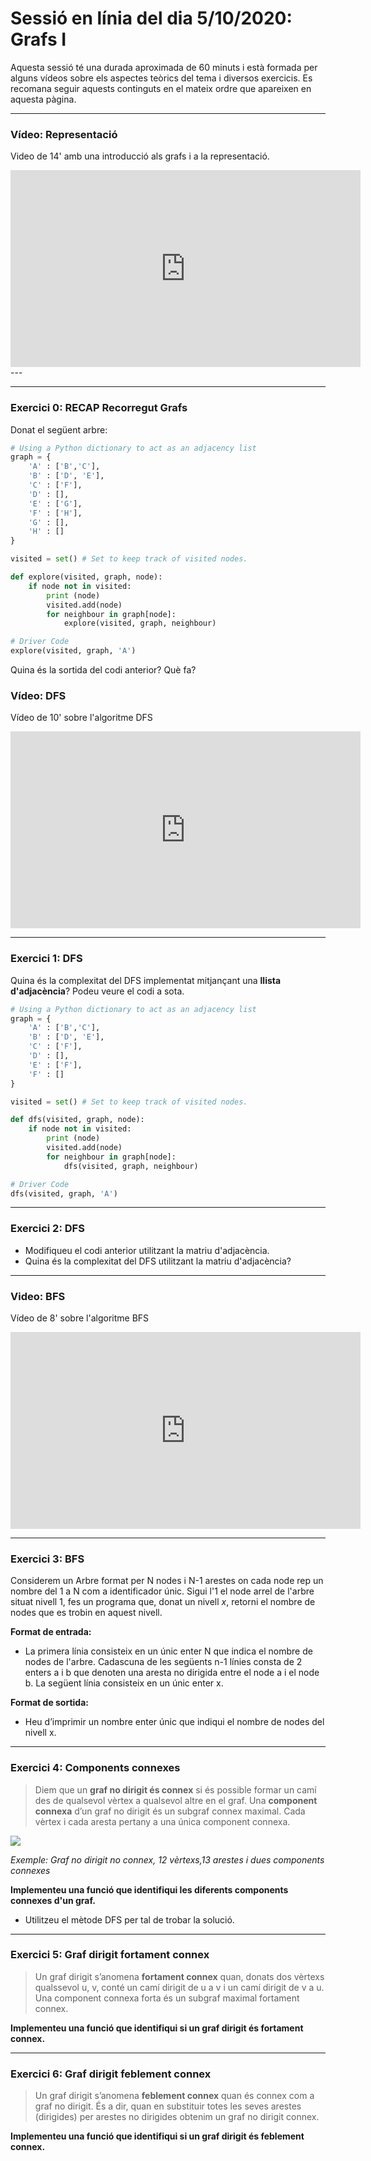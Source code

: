 # Sessió en línia del dia 5/10/2020: Grafs I

Aquesta sessió té una durada aproximada de 60 minuts i està formada per alguns vídeos sobre els aspectes teòrics del tema i diversos exercicis. 
Es recomana seguir aquests continguts en el mateix ordre que apareixen en aquesta pàgina.


---

### Vídeo: Representació

Video de 14' amb una introducció als grafs i a la representació.


<center>
 <iframe width="560" height="315" src="https://www.youtube.com/embed/eQA-m22wjTQ" frameborder="0" allow="accelerometer; autoplay; clipboard-write; encrypted-media; gyroscope; picture-in-picture" allowfullscreen></iframe>
</center>
---

---
### Exercici 0: RECAP Recorregut Grafs
Donat el següent arbre:

```python
# Using a Python dictionary to act as an adjacency list
graph = {
    'A' : ['B','C'],
    'B' : ['D', 'E'],
    'C' : ['F'],
    'D' : [],
    'E' : ['G'],
    'F' : ['H'],
    'G' : [],
    'H' : []
}

visited = set() # Set to keep track of visited nodes.

def explore(visited, graph, node):
    if node not in visited:
        print (node)
        visited.add(node)
        for neighbour in graph[node]:
            explore(visited, graph, neighbour)

# Driver Code
explore(visited, graph, 'A')
```

Quina és la sortida del codi anterior? Què fa?


### Vídeo: DFS

Vídeo de 10' sobre l'algoritme DFS

<center>
<iframe width="560" height="315" src="https://www.youtube.com/embed/7fujbpJ0LB4" frameborder="0" allow="accelerometer; autoplay; encrypted-media; gyroscope; picture-in-picture" allowfullscreen></iframe>
</center>
 
---
### Exercici 1: DFS

Quina és la complexitat del DFS implementat mitjançant una **llista d'adjacència**?
Podeu veure el codi a sota.

```python
# Using a Python dictionary to act as an adjacency list
graph = {
    'A' : ['B','C'],
    'B' : ['D', 'E'],
    'C' : ['F'],
    'D' : [],
    'E' : ['F'],
    'F' : []
}

visited = set() # Set to keep track of visited nodes.

def dfs(visited, graph, node):
    if node not in visited:
        print (node)
        visited.add(node)
        for neighbour in graph[node]:
            dfs(visited, graph, neighbour)

# Driver Code
dfs(visited, graph, 'A')
```
---
### Exercici 2: DFS
+ Modifiqueu el codi anterior utilitzant la matriu d'adjacència.
+ Quina és la complexitat del DFS utilitzant la matriu d'adjacència?

---

### Video: BFS

Vídeo de 8' sobre l'algoritme BFS

<center>
<iframe width="560" height="315" src="https://www.youtube.com/embed/oDqjPvD54Ss" frameborder="0" allow="accelerometer; autoplay; encrypted-media; gyroscope; picture-in-picture" allowfullscreen></iframe>
</center>

---

### Exercici 3: BFS
Considerem un Arbre format per N nodes i N-1 arestes on cada node rep un nombre del 1 a N com a identificador únic. Sigui l'1 el node arrel de l'arbre situat nivell 1, fes un programa que, donat un nivell $x$, retorni el nombre de nodes que es trobin en aquest nivell. 

**Format de entrada:**

+ La primera línia consisteix en un únic enter N que indica el nombre de nodes de l'arbre. Cadascuna de les següents n-1 línies consta de 2 enters a i b que denoten una aresta no dirigida entre el node a i el node b. La següent línia consisteix en un únic enter x.

**Format de sortida:**

+ Heu d’imprimir un nombre enter únic que indiqui el nombre de nodes del nivell x.

---


### Exercici 4: Components connexes
>Diem que un **graf no dirigit és connex** si és possible formar un camí des de qualsevol vèrtex a qualsevol altre en el graf. Una **component connexa** d’un graf no dirigit és un subgraf connex maximal. Cada vèrtex i cada aresta pertany a una única component connexa.

![](images/comp_connexa.png)

*Exemple: Graf no dirigit no connex, 12 vèrtexs,13 arestes i  dues components connexes*

**Implementeu una funció que identifiqui les diferents components connexes d'un graf.**
* Utilitzeu el mètode DFS per tal de trobar la solució. 

---
### Exercici 5: Graf dirigit fortament connex 
>Un graf dirigit s’anomena **fortament connex** quan, donats dos vèrtexs qualssevol u, v, conté un camí dirigit de u a v i un camí
dirigit de v a u. Una component connexa forta és un subgraf maximal fortament connex.

**Implementeu una funció que identifiqui si un graf dirigit és fortament connex.**

---
### Exercici 6: Graf dirigit feblement connex

>Un graf dirigit s’anomena **feblement connex** quan és connex com a graf no dirigit. És a dir, quan en substituir totes les seves arestes
(dirigides) per arestes no dirigides obtenim un graf no dirigit connex.

**Implementeu una funció que identifiqui si un graf dirigit és feblement connex.**


